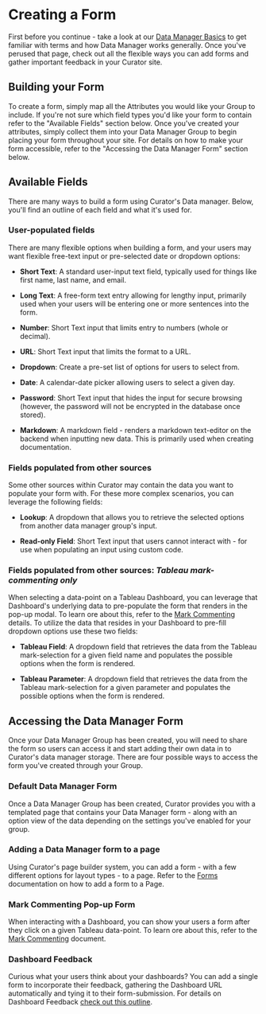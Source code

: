 # Creating a Form

First before you continue - take a look at our [Data Manager Basics](https://curator.interworks.com/page/kb/embedding-using-analyticsdata-manager/data-manager-basics/1253)
to get familiar with terms and how Data Manager works generally.  Once you've perused that page, check out all the
flexible ways you can add forms and gather important feedback in your Curator site.

## Building your Form

To create a form, simply map all the Attributes you would like your Group to include.  If you're not sure which field
types you'd like your form to contain refer to the "Available Fields" section below.  Once you've created your
attributes, simply collect them into your Data Manager Group to begin placing your form throughout your site.  For
details on how to make your form accessible, refer to the "Accessing the Data Manager Form" section below.

## Available Fields

There are many ways to build a form using Curator's Data manager. Below, you'll find an outline of each field and what
it's used for.

### User-populated fields

There are many flexible options when building a form, and your users may want flexible free-text input or pre-selected
date or dropdown options:

- **Short Text**: A standard user-input text field, typically used for things like first name, last name, and email.

- **Long Text**: A free-form text entry allowing for lengthy input, primarily used when your users will be entering
one or more sentences into the form.

- **Number**: Short Text input that limits entry to numbers (whole or decimal).

- **URL**: Short Text input that limits the format to a URL.

- **Dropdown**: Create a pre-set list of options for users to select from.

- **Date**: A calendar-date picker allowing users to select a given day.

- **Password**: Short Text input that hides the input for secure browsing (however, the password will not be encrypted
in the database once stored).

- **Markdown**: A markdown field - renders a markdown text-editor on the backend when inputting new data.  This is
primarily used when creating documentation.

### Fields populated from other sources

Some other sources within Curator may contain the data you want to populate your form with.  For these
more complex scenarios, you can leverage the following fields:

- **Lookup**: A dropdown that allows you to retrieve the selected options from another data manager group's input.

- **Read-only Field**: Short Text input that users cannot interact with - for use when populating an input using custom
code.

### Fields populated from other sources: *Tableau mark-commenting only*

When selecting a data-point on a Tableau Dashboard, you can leverage that Dashboard's underlying data to pre-populate the
form that renders in the pop-up modal.  To learn ore about this, refer to the
[Mark Commenting](https://curator.interworks.com/page/kb/embedding-using-analyticsdata-manager/mark-commenting/1068)
details.  To utilize the data that resides in your Dashboard to pre-fill dropdown options use these two fields:

- **Tableau Field**: A dropdown field that retrieves the data from the Tableau mark-selection for a given field name and
populates the possible options when the form is rendered.

- **Tableau Parameter**: A dropdown field that retrieves the data from the Tableau mark-selection for a given parameter
and populates the possible options when the form is rendered.

## Accessing the Data Manager Form

Once your Data Manager Group has been created, you will need to share the form so users can access it and start adding
their own data in to Curator's data manager storage.  There are four possible ways to access the form you've created
through your Group.

### Default Data Manager Form

Once a Data Manager Group has been created, Curator provides you with a templated page that contains your Data Manager
form - along with an option view of the data depending on the settings you've enabled for your group.

### Adding a Data Manager form to a page

Using Curator's page builder system, you can add a form - with a few different options for layout types - to a page.
Refer to the [Forms](https://curator.interworks.com/page/kb/documentationpages/forms/1446) documentation on how to
add a form to a Page.

### Mark Commenting Pop-up Form

When interacting with a Dashboard, you can show your users a form after they click on a given Tableau data-point.
To learn ore about this, refer to the
[Mark Commenting](https://curator.interworks.com/page/kb/embedding-using-analyticsdata-manager/mark-commenting/1068)
document.

### Dashboard Feedback

Curious what your users think about your dashboards?  You can add a single form to incorporate their feedback, gathering
the Dashboard URL automatically and tying it to their form-submission.  For details on Dashboard Feedback
[check out this outline](https://curator.interworks.com/page/kb/embedding-using-analyticsdata-manager/dashboard-feedback/3963).
